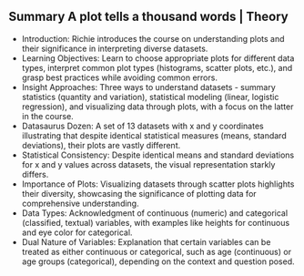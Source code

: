 ## Summary A plot tells a thousand words | Theory
- Introduction: Richie introduces the course on understanding plots and their significance in interpreting diverse datasets.
- Learning Objectives: Learn to choose appropriate plots for different data types, interpret common plot types (histograms, scatter plots, etc.), and grasp best practices while avoiding common errors.
- Insight Approaches: Three ways to understand datasets - summary statistics (quantity and variation), statistical modeling (linear, logistic regression), and visualizing data through plots, with a focus on the latter in the course.
- Datasaurus Dozen: A set of 13 datasets with x and y coordinates illustrating that despite identical statistical measures (means, standard deviations), their plots are vastly different.
- Statistical Consistency: Despite identical means and standard deviations for x and y values across datasets, the visual representation starkly differs.
- Importance of Plots: Visualizing datasets through scatter plots highlights their diversity, showcasing the significance of plotting data for comprehensive understanding.
- Data Types: Acknowledgment of continuous (numeric) and categorical (classified, textual) variables, with examples like heights for continuous and eye color for categorical.
- Dual Nature of Variables: Explanation that certain variables can be treated as either continuous or categorical, such as age (continuous) or age groups (categorical), depending on the context and question posed.
